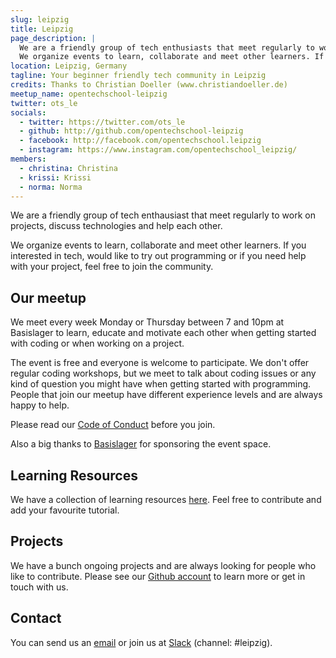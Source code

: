 ```yaml
---
slug: leipzig
title: Leipzig
page_description: |
  We are a friendly group of tech enthusiasts that meet regularly to work on projects, discuss technologies and help each other.
  We organize events to learn, collaborate and meet other learners. If you interested in tech, would like to try out programming or if you need help with your project, feel free to join the community.
location: Leipzig, Germany
tagline: Your beginner friendly tech community in Leipzig
credits: Thanks to Christian Doeller (www.christiandoeller.de)
meetup_name: opentechschool-leipzig
twitter: ots_le
socials:
  - twitter: https://twitter.com/ots_le
  - github: http://github.com/opentechschool-leipzig
  - facebook: http://facebook.com/opentechschool.leipzig
  - instagram: https://www.instagram.com/opentechschool_leipzig/
members:
  - christina: Christina
  - krissi: Krissi
  - norma: Norma
---
```


We are a friendly group of tech enthausiast that meet regularly to work on projects, discuss technologies and help each other.

We organize events to learn, collaborate and meet other learners. If you interested in tech, would like to try out programming or if you need help with your project, feel free to join the community.

## Our meetup

We meet every week Monday or Thursday between 7 and 10pm at Basislager to learn, educate and motivate each other when getting started with coding or when working on a project.

The event is free and everyone is welcome to participate. We don't offer regular coding workshops, but we meet to talk about coding issues or any kind of question you might have when getting started with programming. People that join our meetup have different experience levels and are always happy to help.

Please read our [Code of Conduct]({{site.baseurl}}/code-of-conduct/) before you join.

Also a big thanks to [Basislager](https://www.basislager.co) for sponsoring the event space.

## Learning Resources

We have a collection of learning resources [here](https://github.com/OpenTechSchool-Leipzig/learning-resources). Feel free to contribute and add your favourite tutorial.

## Projects

We have a bunch ongoing projects and are always looking for people who like to contribute. Please see our [Github account](http://github.com/opentechschool-leipzig) to learn more or get in touch with us.

## Contact

You can send us an [email](mailto:leipzig@opentechschool.org) or join us at [Slack](https://opentechschool-slack.herokuapp.com) (channel: #leipzig).

